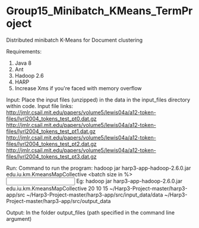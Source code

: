 # Group15_Minibatch_KMeans_TermProject
Distributed minibatch K-Means for Document clustering


Requirements:
1. Java 8
2. Ant
3. Hadoop 2.6
4. HARP
5. Increase Xms if you're faced with memory overflow


Input: 
Place the input files (unzipped) in the data in the input_files directory within code.
Input file links:
http://jmlr.csail.mit.edu/papers/volume5/lewis04a/a12-token-files/lyrl2004_tokens_test_pt0.dat.gz
http://jmlr.csail.mit.edu/papers/volume5/lewis04a/a12-token-files/lyrl2004_tokens_test_pt1.dat.gz
http://jmlr.csail.mit.edu/papers/volume5/lewis04a/a12-token-files/lyrl2004_tokens_test_pt2.dat.gz
http://jmlr.csail.mit.edu/papers/volume5/lewis04a/a12-token-files/lyrl2004_tokens_test_pt3.dat.gz


Run:
Command to run the program:
hadoop jar harp3-app-hadoop-2.6.0.jar edu.iu.km.KmeansMapCollective <batch size in %> <number of centroids> <number of iterations> <working directory> <input directory> <output directory>
Eg: hadoop jar harp3-app-hadoop-2.6.0.jar edu.iu.km.KmeansMapCollective 20 10 15 ~/Harp3-Project-master/harp3-app/src ~/Harp3-Project-master/harp3-app/src/input_data/data ~/Harp3-Project-master/harp3-app/src/output_data


Output:
In the folder output_files (path specified in the command line argument)
